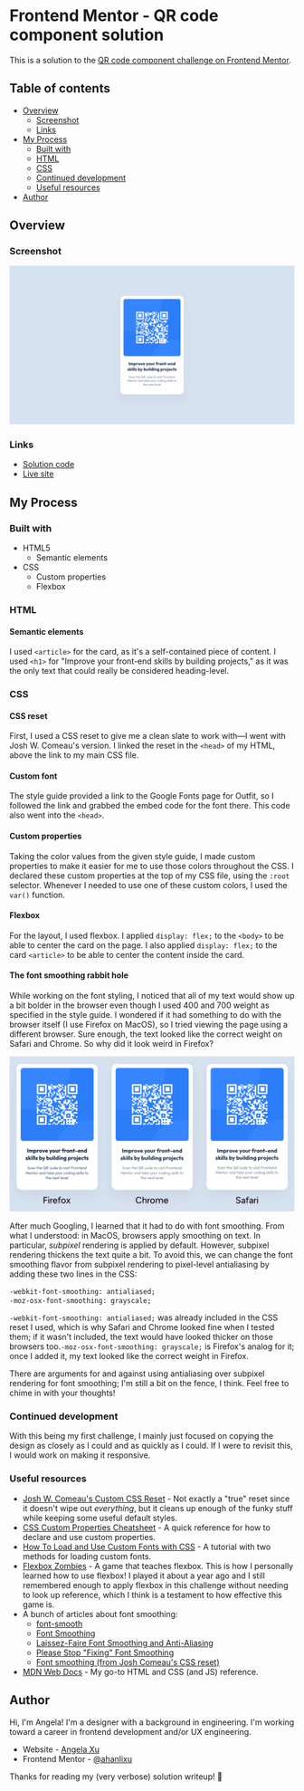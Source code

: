 # Frontend Mentor - QR code component solution

This is a solution to the [QR code component challenge on Frontend Mentor](https://www.frontendmentor.io/challenges/qr-code-component-iux_sIO_H).

## Table of contents

- [Overview](#overview)
  - [Screenshot](#screenshot)
  - [Links](#links)
- [My Process](#my-process)
  - [Built with](#built-with)
  - [HTML](#html)
  - [CSS](#css)
  - [Continued development](#continued-development)
  - [Useful resources](#useful-resources)
- [Author](#author)

## Overview
### Screenshot
![Screenshot of desktop solution](/01-qr-code-component/images/qr-desktop.png)

### Links
- [Solution code](https://github.com/ahanlixu/fm-challenges/tree/master/01-qr-code-component)
- [Live site](https://ahanlixu.github.io/fm-challenges/01-qr-code-component/)

## My Process
### Built with

- HTML5
  - Semantic elements
- CSS
  - Custom properties
  - Flexbox

### HTML
#### Semantic elements
I used `<article>` for the card, as it's a self-contained piece of content. I used `<h1>` for "Improve your front-end skills by building projects," as it was the only text that could really be considered heading-level.

### CSS
#### CSS reset
First, I used a CSS reset to give me a clean slate to work with—I went with Josh W. Comeau's version. I linked the reset in the `<head>` of my HTML, above the link to my main CSS file.

#### Custom font
The style guide provided a link to the Google Fonts page for Outfit, so I followed the link and grabbed the embed code for the font there. This code also went into the `<head>`.

#### Custom properties
Taking the color values from the given style guide, I made custom properties to make it easier for me to use those colors throughout the CSS. I declared these custom properties at the top of my CSS file, using the `:root` selector. Whenever I needed to use one of these custom colors, I used the `var()` function.

#### Flexbox
For the layout, I used flexbox. I applied `display: flex;` to the `<body>` to be able to center the card on the page. I also applied `display: flex;` to the card `<article>` to be able to center the content inside the card.

#### The font smoothing rabbit hole
While working on the font styling, I noticed that all of my text would show up a bit bolder in the browser even though I used 400 and 700 weight as specified in the style guide. I wondered if it had something to do with the browser itself (I use Firefox on MacOS), so I tried viewing the page using a different browser. Sure enough, the text looked like the correct weight on Safari and Chrome. So why did it look weird in Firefox?

![Browser comparison](/01-qr-code-component/images/qr-comp.png)

After much Googling, I learned that it had to do with font smoothing. From what I understood: in MacOS, browsers apply smoothing on text. In particular, *subpixel* rendering is applied by default. However, subpixel rendering thickens the text quite a bit. To avoid this, we can change the font smoothing flavor from subpixel rendering to pixel-level antialiasing by adding these two lines in the CSS:

```
-webkit-font-smoothing: antialiased;
-moz-osx-font-smoothing: grayscale;
```

`-webkit-font-smoothing: antialiased;` was already included in the CSS reset I used, which is why Safari and Chrome looked fine when I tested them; if it wasn't included, the text would have looked thicker on those browsers too.`-moz-osx-font-smoothing: grayscale;` is Firefox's analog for it; once I added it, my text looked like the correct weight in Firefox.

There are arguments for and against using antialiasing over subpixel rendering for font smoothing; I'm still a bit on the fence, I think. Feel free to chime in with your thoughts!

### Continued development

With this being my first challenge, I mainly just focused on copying the design as closely as I could and as quickly as I could. If I were to revisit this, I would work on making it responsive.

### Useful resources

- [Josh W. Comeau's Custom CSS Reset](https://www.joshwcomeau.com/css/custom-css-reset/) - Not exactly a "true" reset since it doesn't wipe out *everything*, but it cleans up enough of the funky stuff while keeping some useful default styles.
- [CSS Custom Properties Cheatsheet](https://www.freecodecamp.org/news/css-customs-properties-cheatsheet-c86778541f7d/) - A quick reference for how to declare and use custom properties.
- [How To Load and Use Custom Fonts with CSS](https://www.digitalocean.com/community/tutorials/how-to-load-and-use-custom-fonts-with-css#finding-and-loading-a-font-file-from-a-hosted-service) - A tutorial with two methods for loading custom fonts.
- [Flexbox Zombies](https://mastery.games/post/flexboxzombies2/) - A game that teaches flexbox. This is how I personally learned how to use flexbox! I played it about a year ago and I still remembered enough to apply flexbox in this challenge without needing to look up reference, which I think is a testament to how effective this game is.
- A bunch of articles about font smoothing:
  - [font-smooth](https://developer.mozilla.org/en-US/docs/Web/CSS/font-smooth)
  - [Font Smoothing](https://ui.dev/rwd/articles/font-smoothing)
  - [Laissez-Faire Font Smoothing and Anti-Aliasing](https://www.zachleat.com/web/font-smooth/)
  - [Please Stop "Fixing" Font Smoothing](https://usabilitypost.com/2012/11/05/stop-fixing-font-smoothing/)
  - [Font smoothing (from Josh Comeau's CSS reset)](https://www.joshwcomeau.com/css/custom-css-reset/#four-font-smoothing-5)
- [MDN Web Docs](https://developer.mozilla.org/en-US/) - My go-to HTML and CSS (and JS) reference.

## Author
Hi, I'm Angela! I'm a designer with a background in engineering. I'm working toward a career in frontend development and/or UX engineering.

- Website - [Angela Xu](https://angelahxu.com/)
- Frontend Mentor - [@ahanlixu](https://www.frontendmentor.io/profile/ahanlixu)

Thanks for reading my (very verbose) solution writeup! 👋